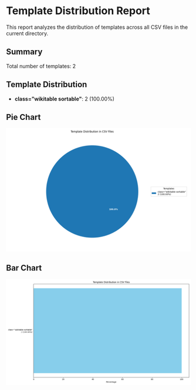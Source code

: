 # Template Distribution Report
This report analyzes the distribution of templates across all CSV files in the current directory.

## Summary
Total number of templates: 2

## Template Distribution
- **class="wikitable sortable"**: 2 (100.00%)

## Pie Chart
![Template Distribution Pie Chart](template_distribution_pie_chart.png)

## Bar Chart
![Template Distribution Bar Chart](template_distribution_bar_chart.png)
